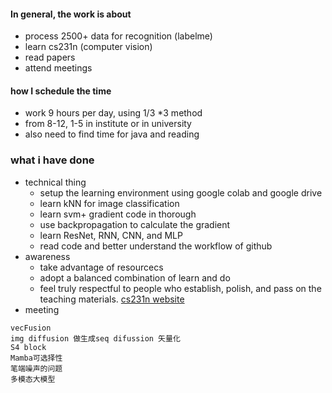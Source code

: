 #### In general, the work is about 
- process 2500+ data for recognition (labelme)
- learn cs231n (computer vision)
- read papers
- attend meetings
  
#### how I schedule the time
- work 9 hours per day, using 1/3 *3 method
- from 8-12, 1-5 in institute or in university
- also need to find time for java and reading


### what i have done
- technical thing 
    - setup the learning environment using google colab and google drive
    - learn kNN for image classification
    - learn svm+ gradient code in thorough
    - use backpropagation to calculate the gradient
    - learn ResNet, RNN, CNN, and MLP
    - read code and better understand the workflow of github
- awareness
    - take advantage of resourcecs
    - adopt a balanced combination of learn and do
    - feel truly respectful to people who establish, polish, and pass on the teaching materials. [cs231n website](https://cs231n.stanford.edu/) 
- meeting
```
vecFusion 
img diffusion 做生成seq difussion 矢量化
S4 block
Mamba可选择性
笔端噪声的问题 
多模态大模型

```
